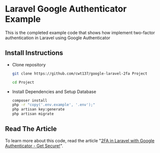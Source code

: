 # Laravel Google Authenticator Example

This is the completed example code that shows how implement two-factor authentication in Laravel using Google Authenticator

## Install Instructions

* Clone repository

    ```bash
    git clone https://github.com/cwt137/google-laravel-2fa Project
    ```

    ```bash
    cd Project
    ```


* Install Dependencies and Setup Database

    ```bash
    composer install
    php -r "copy('.env.example', '.env');"
    php artisan key:generate
    php artisan migrate
    ```

## Read The Article

To learn more about this code, read the article "[2FA in Laravel with Google Authenticator - Get Secure!](https://www.sitepoint.com/2fa-in-laravel-with-google-authenticator-get-secure/)".

